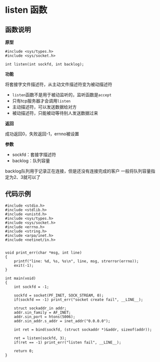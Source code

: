 # listen 函数

## 函数说明

**原型**

```
#include <sys/types.h>
#include <sys/socket.h>

int listen(int sockfd, int backlog);
```

**功能**

将套接字文件描述符，从主动文件描述符变为被动描述符

- `listen`函数不是用于被动监听的，监听函数是`accept`
- 只有tcp服务器才会调用`listen`
- 主动描述符，可以发送数据给对方
- 被动描述符，只能被动等待别人发送数据过来

**返回**

成功返回0，失败返回-1，ernno被设置

**参数**

- sockfd：套接字描述符
- backlog：队列容量

backlog队列用于记录正在连接，但是还没有连接完成的客户
一般将队列容量指定为2、3就可以了

## 代码示例

```
#include <stdio.h>
#include <stdlib.h>
#include <unistd.h>
#include <sys/types.h>
#include <sys/socket.h>
#include <errno.h>
#include <string.h>
#include <arpa/inet.h>
#include <netinet/in.h>


void print_err(char *msg, int line)
{
    printf("line: %d, %s, %s\n", line, msg, strerror(errno));
    exit(-1);
}

int main(void)
{
    int sockfd = -1;

    sockfd = socket(PF_INET, SOCK_STREAM, 0);
    if(sockfd == -1) print_err("socket create fail", __LINE__);

    struct sockaddr_in addr;
    addr.sin_family = AF_INET;
    addr.sin_port = htons(5006);
    addr.sin_addr.s_addr = inet_addr("0.0.0.0");

    int ret = bind(sockfd, (struct sockaddr *)&addr, sizeof(addr));

    ret = listen(sockfd, 3);
    if(ret == -1) print_err("listen fail", __LINE__);

    return 0;
}
```
